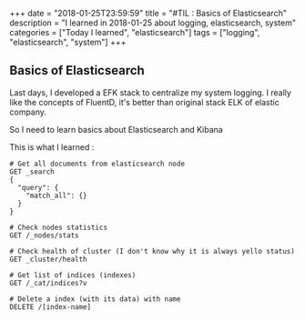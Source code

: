 +++
date = "2018-01-25T23:59:59"
title = "#TIL : Basics of Elasticsearch"
description = "I learned in 2018-01-25 about logging, elasticsearch, system"
categories = ["Today I learned", "elasticsearch"]
tags = ["logging", "elasticsearch", "system"]
+++



## Basics of Elasticsearch

Last days, I developed a EFK stack to centralize my system logging. I really like the concepts of FluentD, it's better than original stack ELK of elastic company.

So I need to learn basics about Elasticsearch and Kibana

This is what I learned :

```http
# Get all documents from elasticsearch node
GET _search
{
  "query": {
    "match_all": {}
  }
}

# Check nodes statistics
GET /_nodes/stats

# Check health of cluster (I don't know why it is always yello status)
GET _cluster/health

# Get list of indices (indexes)
GET /_cat/indices?v

# Delete a index (with its data) with name
DELETE /[index-name]
```
